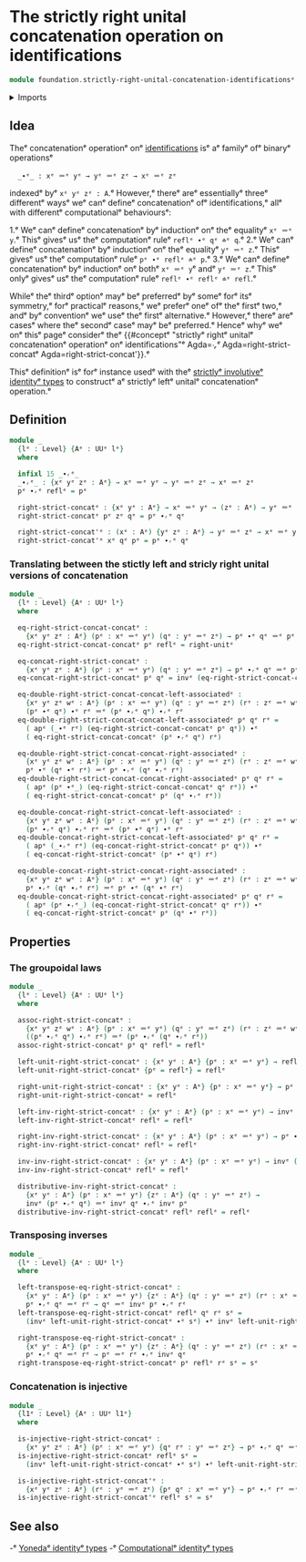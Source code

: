 # The strictly right unital concatenation operation on identifications

```agda
module foundation.strictly-right-unital-concatenation-identificationsᵉ where
```

<details><summary>Imports</summary>

```agda
open import foundation.action-on-identifications-functionsᵉ
open import foundation.universe-levelsᵉ

open import foundation-core.identity-typesᵉ
```

</details>

## Idea

Theᵉ concatenationᵉ operationᵉ onᵉ
[identifications](foundation-core.identity-types.mdᵉ) isᵉ aᵉ familyᵉ ofᵉ binaryᵉ
operationsᵉ

```text
  _∙ᵉ_ : xᵉ ＝ᵉ yᵉ → yᵉ ＝ᵉ zᵉ → xᵉ ＝ᵉ zᵉ
```

indexedᵉ byᵉ `xᵉ yᵉ zᵉ : A`.ᵉ However,ᵉ thereᵉ areᵉ essentiallyᵉ threeᵉ differentᵉ waysᵉ weᵉ
canᵉ defineᵉ concatenationᵉ ofᵉ identifications,ᵉ allᵉ with differentᵉ computationalᵉ
behavioursᵉ:

1.ᵉ Weᵉ canᵉ defineᵉ concatenationᵉ byᵉ inductionᵉ onᵉ theᵉ equalityᵉ `xᵉ ＝ᵉ y`.ᵉ Thisᵉ givesᵉ
   usᵉ theᵉ computationᵉ ruleᵉ `reflᵉ ∙ᵉ qᵉ ≐ᵉ q`.ᵉ
2.ᵉ Weᵉ canᵉ defineᵉ concatenationᵉ byᵉ inductionᵉ onᵉ theᵉ equalityᵉ `yᵉ ＝ᵉ z`.ᵉ Thisᵉ givesᵉ
   usᵉ theᵉ computationᵉ ruleᵉ `pᵉ ∙ᵉ reflᵉ ≐ᵉ p`.ᵉ
3.ᵉ Weᵉ canᵉ defineᵉ concatenationᵉ byᵉ inductionᵉ onᵉ bothᵉ `xᵉ ＝ᵉ y`ᵉ andᵉ `yᵉ ＝ᵉ z`.ᵉ Thisᵉ
   onlyᵉ givesᵉ usᵉ theᵉ computationᵉ ruleᵉ `reflᵉ ∙ᵉ reflᵉ ≐ᵉ refl`.ᵉ

Whileᵉ theᵉ thirdᵉ optionᵉ mayᵉ beᵉ preferredᵉ byᵉ someᵉ forᵉ itsᵉ symmetry,ᵉ forᵉ practicalᵉ
reasons,ᵉ weᵉ preferᵉ oneᵉ ofᵉ theᵉ firstᵉ two,ᵉ andᵉ byᵉ conventionᵉ weᵉ useᵉ theᵉ firstᵉ
alternative.ᵉ However,ᵉ thereᵉ areᵉ casesᵉ where theᵉ secondᵉ caseᵉ mayᵉ beᵉ preferred.ᵉ
Henceᵉ whyᵉ weᵉ onᵉ thisᵉ pageᵉ considerᵉ theᵉ
{{#conceptᵉ "strictlyᵉ rightᵉ unitalᵉ concatenationᵉ operationᵉ onᵉ identifications"ᵉ Agda=_∙ᵣᵉ_ Agda=right-strict-concatᵉ Agda=right-strict-concat'}}.ᵉ

Thisᵉ definitionᵉ isᵉ forᵉ instance usedᵉ with theᵉ
[strictlyᵉ involutiveᵉ identityᵉ types](foundation.strictly-involutive-identity-types.mdᵉ)
to constructᵉ aᵉ strictlyᵉ leftᵉ unitalᵉ concatenationᵉ operation.ᵉ

## Definition

```agda
module _
  {lᵉ : Level} {Aᵉ : UUᵉ lᵉ}
  where

  infixl 15 _∙ᵣᵉ_
  _∙ᵣᵉ_ : {xᵉ yᵉ zᵉ : Aᵉ} → xᵉ ＝ᵉ yᵉ → yᵉ ＝ᵉ zᵉ → xᵉ ＝ᵉ zᵉ
  pᵉ ∙ᵣᵉ reflᵉ = pᵉ

  right-strict-concatᵉ : {xᵉ yᵉ : Aᵉ} → xᵉ ＝ᵉ yᵉ → (zᵉ : Aᵉ) → yᵉ ＝ᵉ zᵉ → xᵉ ＝ᵉ zᵉ
  right-strict-concatᵉ pᵉ zᵉ qᵉ = pᵉ ∙ᵣᵉ qᵉ

  right-strict-concat'ᵉ : (xᵉ : Aᵉ) {yᵉ zᵉ : Aᵉ} → yᵉ ＝ᵉ zᵉ → xᵉ ＝ᵉ yᵉ → xᵉ ＝ᵉ zᵉ
  right-strict-concat'ᵉ xᵉ qᵉ pᵉ = pᵉ ∙ᵣᵉ qᵉ
```

### Translating between the stictly left and stricly right unital versions of concatenation

```agda
module _
  {lᵉ : Level} {Aᵉ : UUᵉ lᵉ}
  where

  eq-right-strict-concat-concatᵉ :
    {xᵉ yᵉ zᵉ : Aᵉ} (pᵉ : xᵉ ＝ᵉ yᵉ) (qᵉ : yᵉ ＝ᵉ zᵉ) → pᵉ ∙ᵉ qᵉ ＝ᵉ pᵉ ∙ᵣᵉ qᵉ
  eq-right-strict-concat-concatᵉ pᵉ reflᵉ = right-unitᵉ

  eq-concat-right-strict-concatᵉ :
    {xᵉ yᵉ zᵉ : Aᵉ} (pᵉ : xᵉ ＝ᵉ yᵉ) (qᵉ : yᵉ ＝ᵉ zᵉ) → pᵉ ∙ᵣᵉ qᵉ ＝ᵉ pᵉ ∙ᵉ qᵉ
  eq-concat-right-strict-concatᵉ pᵉ qᵉ = invᵉ (eq-right-strict-concat-concatᵉ pᵉ qᵉ)

  eq-double-right-strict-concat-concat-left-associatedᵉ :
    {xᵉ yᵉ zᵉ wᵉ : Aᵉ} (pᵉ : xᵉ ＝ᵉ yᵉ) (qᵉ : yᵉ ＝ᵉ zᵉ) (rᵉ : zᵉ ＝ᵉ wᵉ) →
    (pᵉ ∙ᵉ qᵉ) ∙ᵉ rᵉ ＝ᵉ (pᵉ ∙ᵣᵉ qᵉ) ∙ᵣᵉ rᵉ
  eq-double-right-strict-concat-concat-left-associatedᵉ pᵉ qᵉ rᵉ =
    ( apᵉ (_∙ᵉ rᵉ) (eq-right-strict-concat-concatᵉ pᵉ qᵉ)) ∙ᵉ
    ( eq-right-strict-concat-concatᵉ (pᵉ ∙ᵣᵉ qᵉ) rᵉ)

  eq-double-right-strict-concat-concat-right-associatedᵉ :
    {xᵉ yᵉ zᵉ wᵉ : Aᵉ} (pᵉ : xᵉ ＝ᵉ yᵉ) (qᵉ : yᵉ ＝ᵉ zᵉ) (rᵉ : zᵉ ＝ᵉ wᵉ) →
    pᵉ ∙ᵉ (qᵉ ∙ᵉ rᵉ) ＝ᵉ pᵉ ∙ᵣᵉ (qᵉ ∙ᵣᵉ rᵉ)
  eq-double-right-strict-concat-concat-right-associatedᵉ pᵉ qᵉ rᵉ =
    ( apᵉ (pᵉ ∙ᵉ_) (eq-right-strict-concat-concatᵉ qᵉ rᵉ)) ∙ᵉ
    ( eq-right-strict-concat-concatᵉ pᵉ (qᵉ ∙ᵣᵉ rᵉ))

  eq-double-concat-right-strict-concat-left-associatedᵉ :
    {xᵉ yᵉ zᵉ wᵉ : Aᵉ} (pᵉ : xᵉ ＝ᵉ yᵉ) (qᵉ : yᵉ ＝ᵉ zᵉ) (rᵉ : zᵉ ＝ᵉ wᵉ) →
    (pᵉ ∙ᵣᵉ qᵉ) ∙ᵣᵉ rᵉ ＝ᵉ (pᵉ ∙ᵉ qᵉ) ∙ᵉ rᵉ
  eq-double-concat-right-strict-concat-left-associatedᵉ pᵉ qᵉ rᵉ =
    ( apᵉ (_∙ᵣᵉ rᵉ) (eq-concat-right-strict-concatᵉ pᵉ qᵉ)) ∙ᵉ
    ( eq-concat-right-strict-concatᵉ (pᵉ ∙ᵉ qᵉ) rᵉ)

  eq-double-concat-right-strict-concat-right-associatedᵉ :
    {xᵉ yᵉ zᵉ wᵉ : Aᵉ} (pᵉ : xᵉ ＝ᵉ yᵉ) (qᵉ : yᵉ ＝ᵉ zᵉ) (rᵉ : zᵉ ＝ᵉ wᵉ) →
    pᵉ ∙ᵣᵉ (qᵉ ∙ᵣᵉ rᵉ) ＝ᵉ pᵉ ∙ᵉ (qᵉ ∙ᵉ rᵉ)
  eq-double-concat-right-strict-concat-right-associatedᵉ pᵉ qᵉ rᵉ =
    ( apᵉ (pᵉ ∙ᵣᵉ_) (eq-concat-right-strict-concatᵉ qᵉ rᵉ)) ∙ᵉ
    ( eq-concat-right-strict-concatᵉ pᵉ (qᵉ ∙ᵉ rᵉ))
```

## Properties

### The groupoidal laws

```agda
module _
  {lᵉ : Level} {Aᵉ : UUᵉ lᵉ}
  where

  assoc-right-strict-concatᵉ :
    {xᵉ yᵉ zᵉ wᵉ : Aᵉ} (pᵉ : xᵉ ＝ᵉ yᵉ) (qᵉ : yᵉ ＝ᵉ zᵉ) (rᵉ : zᵉ ＝ᵉ wᵉ) →
    ((pᵉ ∙ᵣᵉ qᵉ) ∙ᵣᵉ rᵉ) ＝ᵉ (pᵉ ∙ᵣᵉ (qᵉ ∙ᵣᵉ rᵉ))
  assoc-right-strict-concatᵉ pᵉ qᵉ reflᵉ = reflᵉ

  left-unit-right-strict-concatᵉ : {xᵉ yᵉ : Aᵉ} {pᵉ : xᵉ ＝ᵉ yᵉ} → reflᵉ ∙ᵣᵉ pᵉ ＝ᵉ pᵉ
  left-unit-right-strict-concatᵉ {pᵉ = reflᵉ} = reflᵉ

  right-unit-right-strict-concatᵉ : {xᵉ yᵉ : Aᵉ} {pᵉ : xᵉ ＝ᵉ yᵉ} → pᵉ ∙ᵣᵉ reflᵉ ＝ᵉ pᵉ
  right-unit-right-strict-concatᵉ = reflᵉ

  left-inv-right-strict-concatᵉ : {xᵉ yᵉ : Aᵉ} (pᵉ : xᵉ ＝ᵉ yᵉ) → invᵉ pᵉ ∙ᵣᵉ pᵉ ＝ᵉ reflᵉ
  left-inv-right-strict-concatᵉ reflᵉ = reflᵉ

  right-inv-right-strict-concatᵉ : {xᵉ yᵉ : Aᵉ} (pᵉ : xᵉ ＝ᵉ yᵉ) → pᵉ ∙ᵣᵉ invᵉ pᵉ ＝ᵉ reflᵉ
  right-inv-right-strict-concatᵉ reflᵉ = reflᵉ

  inv-inv-right-strict-concatᵉ : {xᵉ yᵉ : Aᵉ} (pᵉ : xᵉ ＝ᵉ yᵉ) → invᵉ (invᵉ pᵉ) ＝ᵉ pᵉ
  inv-inv-right-strict-concatᵉ reflᵉ = reflᵉ

  distributive-inv-right-strict-concatᵉ :
    {xᵉ yᵉ : Aᵉ} (pᵉ : xᵉ ＝ᵉ yᵉ) {zᵉ : Aᵉ} (qᵉ : yᵉ ＝ᵉ zᵉ) →
    invᵉ (pᵉ ∙ᵣᵉ qᵉ) ＝ᵉ invᵉ qᵉ ∙ᵣᵉ invᵉ pᵉ
  distributive-inv-right-strict-concatᵉ reflᵉ reflᵉ = reflᵉ
```

### Transposing inverses

```agda
module _
  {lᵉ : Level} {Aᵉ : UUᵉ lᵉ}
  where

  left-transpose-eq-right-strict-concatᵉ :
    {xᵉ yᵉ : Aᵉ} (pᵉ : xᵉ ＝ᵉ yᵉ) {zᵉ : Aᵉ} (qᵉ : yᵉ ＝ᵉ zᵉ) (rᵉ : xᵉ ＝ᵉ zᵉ) →
    pᵉ ∙ᵣᵉ qᵉ ＝ᵉ rᵉ → qᵉ ＝ᵉ invᵉ pᵉ ∙ᵣᵉ rᵉ
  left-transpose-eq-right-strict-concatᵉ reflᵉ qᵉ rᵉ sᵉ =
    (invᵉ left-unit-right-strict-concatᵉ ∙ᵉ sᵉ) ∙ᵉ invᵉ left-unit-right-strict-concatᵉ

  right-transpose-eq-right-strict-concatᵉ :
    {xᵉ yᵉ : Aᵉ} (pᵉ : xᵉ ＝ᵉ yᵉ) {zᵉ : Aᵉ} (qᵉ : yᵉ ＝ᵉ zᵉ) (rᵉ : xᵉ ＝ᵉ zᵉ) →
    pᵉ ∙ᵣᵉ qᵉ ＝ᵉ rᵉ → pᵉ ＝ᵉ rᵉ ∙ᵣᵉ invᵉ qᵉ
  right-transpose-eq-right-strict-concatᵉ pᵉ reflᵉ rᵉ sᵉ = sᵉ
```

### Concatenation is injective

```agda
module _
  {l1ᵉ : Level} {Aᵉ : UUᵉ l1ᵉ}
  where

  is-injective-right-strict-concatᵉ :
    {xᵉ yᵉ zᵉ : Aᵉ} (pᵉ : xᵉ ＝ᵉ yᵉ) {qᵉ rᵉ : yᵉ ＝ᵉ zᵉ} → pᵉ ∙ᵣᵉ qᵉ ＝ᵉ pᵉ ∙ᵣᵉ rᵉ → qᵉ ＝ᵉ rᵉ
  is-injective-right-strict-concatᵉ reflᵉ sᵉ =
    (invᵉ left-unit-right-strict-concatᵉ ∙ᵉ sᵉ) ∙ᵉ left-unit-right-strict-concatᵉ

  is-injective-right-strict-concat'ᵉ :
    {xᵉ yᵉ zᵉ : Aᵉ} (rᵉ : yᵉ ＝ᵉ zᵉ) {pᵉ qᵉ : xᵉ ＝ᵉ yᵉ} → pᵉ ∙ᵣᵉ rᵉ ＝ᵉ qᵉ ∙ᵣᵉ rᵉ → pᵉ ＝ᵉ qᵉ
  is-injective-right-strict-concat'ᵉ reflᵉ sᵉ = sᵉ
```

## See also

-ᵉ [Yonedaᵉ identityᵉ types](foundation.yoneda-identity-types.mdᵉ)
-ᵉ [Computationalᵉ identityᵉ types](foundation.computational-identity-types.mdᵉ)